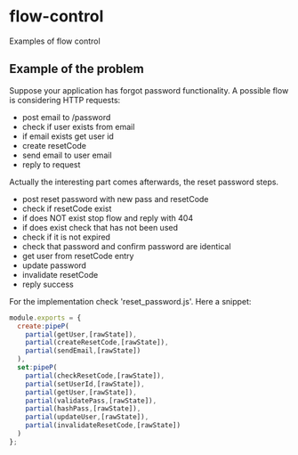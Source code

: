 # flow-control
Examples of flow control

## Example of the problem

Suppose your application has forgot password functionality.
A possible flow is considering HTTP requests:
- post email to /password
- check if user exists from email
- if email exists get user id
- create resetCode
- send email to user email
- reply to request

Actually the interesting part comes afterwards, the reset password steps.
- post reset password with new pass and resetCode
- check if resetCode exist
- if does NOT exist stop flow and reply with 404
- if does exist check that has not been used
- check if it is not expired
- check that password and confirm password are identical
- get user from resetCode entry
- update password
- invalidate resetCode
- reply success

For the implementation check 'reset_password.js'. Here a snippet:
```js
module.exports = {
  create:pipeP(
    partial(getUser,[rawState]),
    partial(createResetCode,[rawState]),
    partial(sendEmail,[rawState])
  ),
  set:pipeP(
    partial(checkResetCode,[rawState]),
    partial(setUserId,[rawState]),
    partial(getUser,[rawState]),
    partial(validatePass,[rawState]),
    partial(hashPass,[rawState]),
    partial(updateUser,[rawState]),
    partial(invalidateResetCode,[rawState])
  )
};
```
